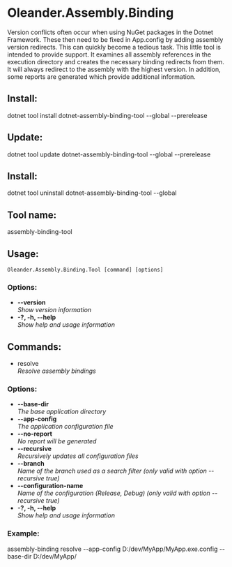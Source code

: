 # Oleander.Assembly.Binding
Version conflicts often occur when using NuGet packages in the Dotnet Framework. These then need to be fixed in App.config by adding 
assembly version redirects. This can quickly become a tedious task. This little tool is intended to provide support. It examines all 
assembly references in the execution directory and creates the necessary binding redirects from them. It will always redirect to the
assembly with the highest version. In addition, some reports are generated which provide additional 
information.

## Install:
dotnet tool install dotnet-assembly-binding-tool --global --prerelease

## Update:
dotnet tool update  dotnet-assembly-binding-tool --global --prerelease

## Install:
dotnet tool uninstall dotnet-assembly-binding-tool --global



## Tool name:
  assembly-binding-tool

## Usage:
    Oleander.Assembly.Binding.Tool [command] [options]

### Options:
 - **--version**<br>*Show version information*
 - **-?, -h, --help**<br>*Show help and usage information*

## Commands:
  - resolve<br>*Resolve assembly bindings*

### Options:
 - **--base-dir**<br>*The base application directory*
 - **--app-config**<br>*The application configuration file*
 - **--no-report**<br>*No report will be generated*
 - **--recursive**<br>*Recursively updates all configuration files*
 - **--branch**<br>*Name of the branch used as a search filter (only valid with option --recursive true)*
 - **--configuration-name**<br>*Name of the configuration (Release, Debug) (only valid with option --recursive true)*
 - **-?, -h, --help**<br>*Show help and usage information*

### Example:
assembly-binding resolve --app-config D:/dev/MyApp/MyApp.exe.config --base-dir D:/dev/MyApp/


